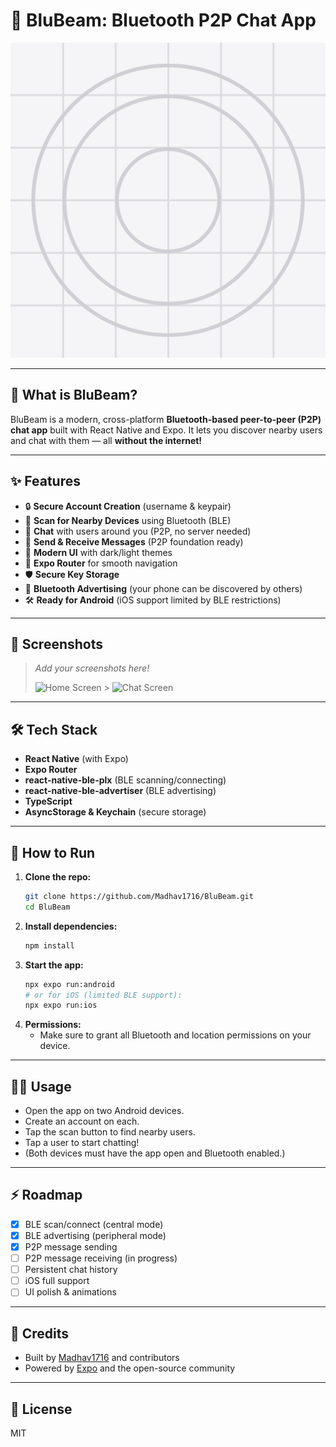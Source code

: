 # 🚀 BluBeam: Bluetooth P2P Chat App

![BluBeam Logo](./assets/images/icon.png)

---

## 💬 What is BluBeam?

BluBeam is a modern, cross-platform **Bluetooth-based peer-to-peer (P2P) chat app** built with React Native and Expo. It lets you discover nearby users and chat with them — all **without the internet!**

---

## ✨ Features

- 🔒 **Secure Account Creation** (username & keypair)
- 📡 **Scan for Nearby Devices** using Bluetooth (BLE)
- 💬 **Chat** with users around you (P2P, no server needed)
- 📲 **Send & Receive Messages** (P2P foundation ready)
- 🎨 **Modern UI** with dark/light themes
- 🧩 **Expo Router** for smooth navigation
- 🛡️ **Secure Key Storage**
- 🦋 **Bluetooth Advertising** (your phone can be discovered by others)
- 🛠️ **Ready for Android** (iOS support limited by BLE restrictions)

---

## 📸 Screenshots

> _Add your screenshots here!_
>
> ![Home Screen](./assets/images/screenshot-home.png) > ![Chat Screen](./assets/images/screenshot-chat.png)

---

## 🛠️ Tech Stack

- **React Native** (with Expo)
- **Expo Router**
- **react-native-ble-plx** (BLE scanning/connecting)
- **react-native-ble-advertiser** (BLE advertising)
- **TypeScript**
- **AsyncStorage & Keychain** (secure storage)

---

## 🚦 How to Run

1. **Clone the repo:**
   ```sh
   git clone https://github.com/Madhav1716/BluBeam.git
   cd BluBeam
   ```
2. **Install dependencies:**
   ```sh
   npm install
   ```
3. **Start the app:**
   ```sh
   npx expo run:android
   # or for iOS (limited BLE support):
   npx expo run:ios
   ```
4. **Permissions:**
   - Make sure to grant all Bluetooth and location permissions on your device.

---

## 🧑‍💻 Usage

- Open the app on two Android devices.
- Create an account on each.
- Tap the scan button to find nearby users.
- Tap a user to start chatting!
- (Both devices must have the app open and Bluetooth enabled.)

---

## ⚡ Roadmap

- [x] BLE scan/connect (central mode)
- [x] BLE advertising (peripheral mode)
- [x] P2P message sending
- [ ] P2P message receiving (in progress)
- [ ] Persistent chat history
- [ ] iOS full support
- [ ] UI polish & animations

---

## 🙏 Credits

- Built by [Madhav1716](https://github.com/Madhav1716) and contributors
- Powered by [Expo](https://expo.dev/) and the open-source community

---

## 📄 License

MIT
